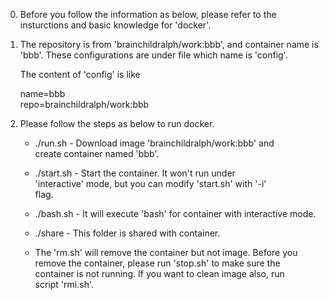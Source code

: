 
0. Before you follow the information as below, please refer to the 
   insturctions and basic knowledge for 'docker'. 

1. The repository is from 'brainchildralph/work:bbb', and container name 
   is 'bbb'. These configurations are under file which name is 
   'config'. 

   The content of 'config' is like 

     name=bbb  
     repo=brainchildralph/work:bbb

2. Please follow the steps as below to run docker.     

   - ./run.sh  - Download image 'brainchildralph/work:bbb' and     
      create container named 'bbb'. 
   
   - ./start.sh - Start the container. It won't run under     
     'interactive' mode, but you can modify 'start.sh' with '-i'    
     flag. 

   - ./bash.sh - It will execute 'bash' for container with interactive
     mode.  

   - ./share - This folder is shared with container. 

   - The 'rm.sh' will remove the container but not image. Before you    
     remove the container, please run 'stop.sh' to make sure the     
     container is not running. If you want to clean image also, run     
     script 'rmi.sh'.


